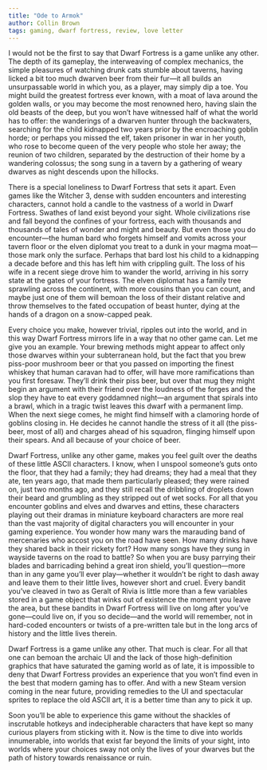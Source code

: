 ```yaml
---
title: "Ode to Armok"
author: Collin Brown
tags: gaming, dwarf fortress, review, love letter
---
```


I would not be the first to say that Dwarf Fortress is a game unlike any other. The depth of its gameplay, the interweaving of complex mechanics, the simple pleasures of watching drunk cats stumble about taverns, having licked a bit too much dwarven beer from their fur—it all builds an unsurpassable world in which you, as a player, may simply dip a toe. You might build the greatest fortress ever known, with a moat of lava around the golden walls, or you may become the most renowned hero, having slain the old beasts of the deep, but you won’t have witnessed half of what the world has to offer: the wanderings of a dwarven hunter through the backwaters, searching for the child kidnapped two years prior by the encroaching goblin horde; or perhaps you missed the elf, taken prisoner in war in her youth, who rose to become queen of the very people who stole her away; the reunion of two children, separated by the destruction of their home by a wandering colossus; the song sung in a tavern by a gathering of weary dwarves as night descends upon the hillocks.

There is a special loneliness to Dwarf Fortress that sets it apart. Even games like the Witcher 3, dense with sudden encounters and interesting characters, cannot hold a candle to the vastness of a world in Dwarf Fortress. Swathes of land exist beyond your sight. Whole civilizations rise and fall beyond the confines of your fortress, each with thousands and thousands of tales of wonder and might and beauty. But even those you do encounter—the human bard who forgets himself and vomits across your tavern floor or the elven diplomat you treat to a dunk in your magma moat—those mark only the surface. Perhaps that bard lost his child to a kidnapping a decade before and this has left him with crippling guilt. The loss of his wife in a recent siege drove him to wander the world, arriving in his sorry state at the gates of your fortress. The elven diplomat has a family tree sprawling across the continent, with more cousins than you can count, and maybe just one of them will bemoan the loss of their distant relative and throw themselves to the fated occupation of beast hunter, dying at the hands of a dragon on a snow-capped peak.

Every choice you make, however trivial, ripples out into the world, and in this way Dwarf Fortress mirrors life in a way that no other game can. Let me give you an example. Your brewing methods might appear to affect only those dwarves within your subterranean hold, but the fact that you brew piss-poor mushroom beer or that you passed on importing the finest whiskey that human caravan had to offer, will have more ramifications than you first foresaw. They’ll drink their piss beer, but over that mug they might begin an argument with their friend over the loudness of the forges and the slop they have to eat every goddamned night—an argument that spirals into a brawl, which in a tragic twist leaves this dwarf with a permanent limp. When the next siege comes, he might find himself with a clamoring horde of goblins closing in. He decides he cannot handle the stress of it all (the piss-beer, most of all) and charges ahead of his squadron, flinging himself upon their spears.
And all because of your choice of beer.

Dwarf Fortress, unlike any other game, makes you feel guilt over the deaths of these little ASCII characters. I know, when I unspool someone’s guts onto the floor, that they had a family; they had dreams; they had a meal that they ate, ten years ago, that made them particularly pleased; they were rained on, just two months ago, and they still recall the dribbling of droplets down their beard and grumbling as they stripped out of wet socks. For all that you encounter goblins and elves and dwarves and ettins, these characters playing out their dramas in miniature keyboard characters are more real than the vast majority of digital characters you will encounter in your gaming experience.
You wonder how many wars the marauding band of mercenaries who accost you on the road have seen. How many drinks have they shared back in their rickety fort? How many songs have they sung in wayside taverns on the road to battle? So when you are busy parrying their blades and barricading behind a great iron shield, you’ll question—more than in any game you’ll ever play—whether it wouldn’t be right to dash away and leave them to their little lives, however short and cruel. Every bandit you’ve cleaved in two as Geralt of Rivia is little more than a few variables stored in a game object that winks out of existence the moment you leave the area, but these bandits in Dwarf Fortress will live on long after you’ve gone—could live on, if you so decide—and the world will remember, not in hard-coded encounters or twists of a pre-written tale but in the long arcs of history and the little lives therein.

Dwarf Fortress is a game unlike any other. That much is clear. For all that one can bemoan the archaic UI and the lack of those high-definition graphics that have saturated the gaming world as of late, it is impossible to deny that Dwarf Fortress provides an experience that you won’t find even in the best that modern gaming has to offer. And with a new Steam version coming in the near future, providing remedies to the UI and spectacular sprites to replace the old ASCII art, it is a better time than any to pick it up.

Soon you’ll be able to experience this game without the shackles of inscrutable hotkeys and indecipherable characters that have kept so many curious players from sticking with it. Now is the time to dive into worlds innumerable, into worlds that exist far beyond the limits of your sight, into worlds where your choices sway not only the lives of your dwarves but the path of history towards renaissance or ruin.
